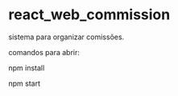 # react_web_commission
sistema para organizar comissões.

comandos para abrir:

npm install

npm start




